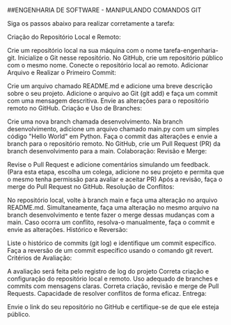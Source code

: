 ##ENGENHARIA DE SOFTWARE - MANIPULANDO COMANDOS GIT 

Siga os passos abaixo para realizar corretamente a tarefa:

Criação do Repositório Local e Remoto:

Crie um repositório local na sua máquina com o nome tarefa-engenharia-git.
Inicialize o Git nesse repositório.
No GitHub, crie um repositório público com o mesmo nome.
Conecte o repositório local ao remoto.
Adicionar Arquivo e Realizar o Primeiro Commit:

Crie um arquivo chamado README.md e adicione uma breve descrição sobre o seu projeto.
Adicione o arquivo ao Git (git add) e faça um commit com uma mensagem descritiva.
Envie as alterações para o repositório remoto no GitHub.
Criação e Uso de Branches:

Crie uma nova branch chamada desenvolvimento.
Na branch desenvolvimento, adicione um arquivo chamado main.py com um simples código "Hello World" em Python.
Faça o commit das alterações e envie a branch para o repositório remoto.
No GitHub, crie um Pull Request (PR) da branch desenvolvimento para a main.
Colaboração: Revisão e Merge:

Revise o Pull Request e adicione comentários simulando um feedback. (Para esta etapa, escolha um colega, adicione no seu projeto e permita que o mesmo tenha permissão para avaliar e aceitar PR)
Após a revisão, faça o merge do Pull Request no GitHub.
Resolução de Conflitos:

No repositório local, volte à branch main e faça uma alteração no arquivo README.md.
Simultaneamente, faça uma alteração no mesmo arquivo na branch desenvolvimento e tente fazer o merge dessas mudanças com a main.
Caso ocorra um conflito, resolva-o manualmente, faça o commit e envie as alterações.
Histórico e Reversão:

Liste o histórico de commits (git log) e identifique um commit específico.
Faça a reversão de um commit específico usando o comando git revert.
Critérios de Avaliação:

A avaliação será feita pelo registro de log do projeto
Correta criação e configuração do repositório local e remoto.
Uso adequado de branches e commits com mensagens claras.
Correta criação, revisão e merge de Pull Requests.
Capacidade de resolver conflitos de forma eficaz.
Entrega:

Envie o link do seu repositório no GitHub e certifique-se de que ele esteja público.